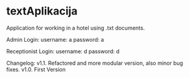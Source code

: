 # textAplikacija
Application for working in a hotel using .txt documents.

Admin Login:
username: a
password: a

Receptionist Login:
username: d
password: d

Changelog:
v1.1. Refactored and more modular version, also minor bug fixes.
v1.0. First Version
